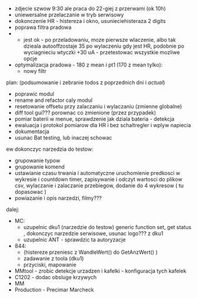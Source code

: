 - zdjecie szwow 9:30 ale praca do 22-giej z przerwami (ok 10h)
- uniewersalne przelaczanie w tryb serwisowy
- dokonczenie HR - histereza i okno, usunieciehisteraza 2 digits
- poprawa filtra pradowa
- - jest ok - po przeladowaniu, moze pierwsze wlaczenie, albo tak dzieala autooffzostaje 35 po wylaczeniu gdy jest HR, podobnie po wyciagnieciu wtyczki +30 uA - przetestowac wszystkie mozliwe opcje
- optymalizacja pradowa - 180 z mean i pt1 (170 z mean tylko):
	- nowy filtr 

plan: (podsumowanie i zebranie todos z poprzednich dni i _actual_)
- poprawic modul
- rename and refactor caly modul
- resetowanie offsetu przy zalaczaniu i wylaczaniu  (zmienne globalne)
- diff tool gui??? porownac co zmienione (przez przypadek)
- pomiar baterii w menue, sprawdzenie jak dziala bateria - detekcja
- ewaluacja i protokol pomiarow dla HR i bez schaltregler i wplyw napiecia
- dokumentacja
- usunac Bat testing, lub inaczej schowac


ew dokonczyc narzedzia do testow:
- grupowanie typow
- grupowanie komend
- ustawianie czasu trwania i automatyczne uruchomienie predkosci w wykresie i countdown timer, zapisywanie i odczyt wartosci do plikow csv, wylaczanie i zalaczanie przebiegow, dodanie do 4 wykresow ( tu dopasowac )
- powiazanie i opis narzedzi, filmy???

dalej:
- MC:
	- uzupelnic dku1 (narzedzie do testow) generic function set, get status , dokonczyc narzedzie serwisowe, usunac logo??? z dku1
	- uzupelnic ANT - sprawdzic ta autoryzacje 
- 844:
	- (histereze przeniesc z WandleWert() do GetAnzWert() )
	- zadawanie z toola (dku1)
	- przyciski, mapowanie
- MMtool - zrobic detekcje urzadzen i kafelki - konfiguracja tych kafelek
- C1202 - dodac obsluge krzywych
- MM
- Production - Precimar Marcheck
